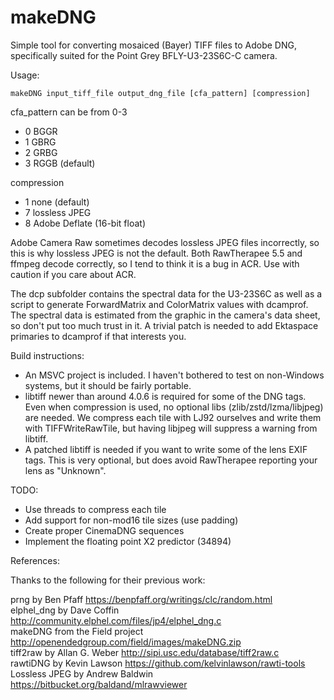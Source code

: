 makeDNG
===========

Simple tool for converting mosaiced (Bayer) TIFF files to Adobe DNG,
specifically suited for the Point Grey BFLY-U3-23S6C-C camera.

Usage:

    makeDNG input_tiff_file output_dng_file [cfa_pattern] [compression]
cfa_pattern can be from 0-3
  * 0 BGGR
  * 1 GBRG
  * 2 GRBG
  * 3 RGGB (default)

compression
  * 1 none (default)
  * 7 lossless JPEG
  * 8 Adobe Deflate (16-bit float)

Adobe Camera Raw sometimes decodes lossless JPEG files incorrectly, so this is
why lossless JPEG is not the default. Both RawTherapee 5.5 and ffmpeg decode
correctly, so I tend to think it is a bug in ACR. Use with caution if you care
about ACR.

The dcp subfolder contains the spectral data for the U3-23S6C as well as a script
to generate ForwardMatrix and ColorMatrix values with dcamprof.  The spectral
data is estimated from the graphic in the camera's data sheet, so don't put too
much trust in it.  A trivial patch is needed to add Ektaspace primaries to
dcamprof if that interests you.

Build instructions:

 * An MSVC project is included. I haven't bothered to test on non-Windows
   systems, but it should be fairly portable.
 * libtiff newer than around 4.0.6 is required for some of the DNG tags.
   Even when compression is used, no optional libs (zlib/zstd/lzma/libjpeg) are
   needed. We compress each tile with LJ92 ourselves and write them with
   TIFFWriteRawTile, but having libjpeg will suppress a warning from libtiff.
 * A patched libtiff is needed if you want to write some of the lens EXIF
   tags. This is very optional, but does avoid RawTherapee reporting your lens
   as "Unknown".

TODO:

 * Use threads to compress each tile
 * Add support for non-mod16 tile sizes (use padding)
 * Create proper CinemaDNG sequences
 * Implement the floating point X2 predictor (34894)

References:

Thanks to the following for their previous work:

prng by Ben Pfaff https://benpfaff.org/writings/clc/random.html  
elphel_dng by Dave Coffin http://community.elphel.com/files/jp4/elphel_dng.c  
makeDNG from the Field project http://openendedgroup.com/field/images/makeDNG.zip  
tiff2raw by Allan G. Weber http://sipi.usc.edu/database/tiff2raw.c  
rawtiDNG by Kevin Lawson https://github.com/kelvinlawson/rawti-tools  
Lossless JPEG by Andrew Baldwin https://bitbucket.org/baldand/mlrawviewer  
